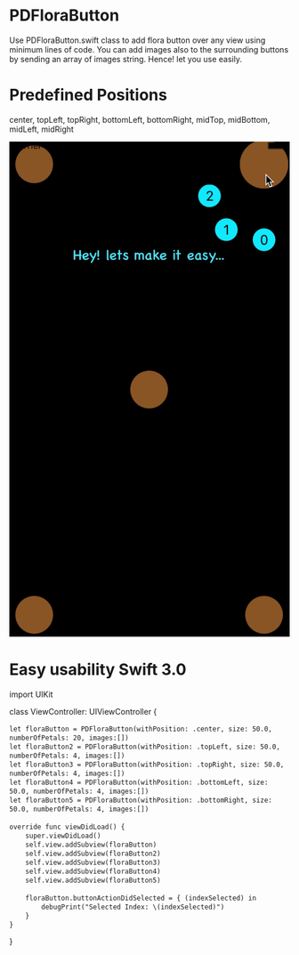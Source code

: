 # PDFloraButton

Use PDFloraButton.swift class to add flora button over any view using minimum lines of code.
You can add images also to the surrounding buttons by sending an array of images string.
Hence! let you use easily.

# Predefined Positions
 center, topLeft, topRight, bottomLeft, bottomRight, midTop, midBottom, midLeft, midRight



![alt tag](https://github.com/PriyamDutta/PDFloraButton/blob/master/Screenshots/PDFloraButton.gif)

# Easy usability Swift 3.0
import UIKit

class ViewController: UIViewController {

    let floraButton = PDFloraButton(withPosition: .center, size: 50.0, numberOfPetals: 20, images:[])
    let floraButton2 = PDFloraButton(withPosition: .topLeft, size: 50.0, numberOfPetals: 4, images:[])
    let floraButton3 = PDFloraButton(withPosition: .topRight, size: 50.0, numberOfPetals: 4, images:[])
    let floraButton4 = PDFloraButton(withPosition: .bottomLeft, size: 50.0, numberOfPetals: 4, images:[])
    let floraButton5 = PDFloraButton(withPosition: .bottomRight, size: 50.0, numberOfPetals: 4, images:[])
    
    override func viewDidLoad() {
        super.viewDidLoad()
        self.view.addSubview(floraButton)
        self.view.addSubview(floraButton2)
        self.view.addSubview(floraButton3)
        self.view.addSubview(floraButton4)
        self.view.addSubview(floraButton5)
        
        floraButton.buttonActionDidSelected = { (indexSelected) in
            debugPrint("Selected Index: \(indexSelected)")
        }
    }

}
